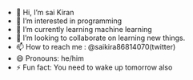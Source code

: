 - 👋 Hi, I’m sai Kiran
- 👀 I’m interested in programming
- 🌱 I’m currently learning machine learning 
- 💞️ I’m looking to collaborate on learning new things.
- 📫 How to reach me : @saikira86814070(twitter)
- 😄 Pronouns: he/him
- ⚡ Fun fact: You need to wake up tomorrow also

<!---
skiran2801/skiran2801 is a ✨ special ✨ repository because its `README.md` (this file) appears on your GitHub profile.
You can click the Preview link to take a look at your changes.
--->
